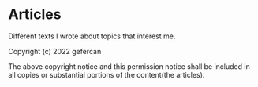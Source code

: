 # Articles

Different texts I wrote about topics that interest me.

Copyright (c) 2022 gefercan

The above copyright notice and this permission notice shall be included in all
copies or substantial portions of the content(the articles).

